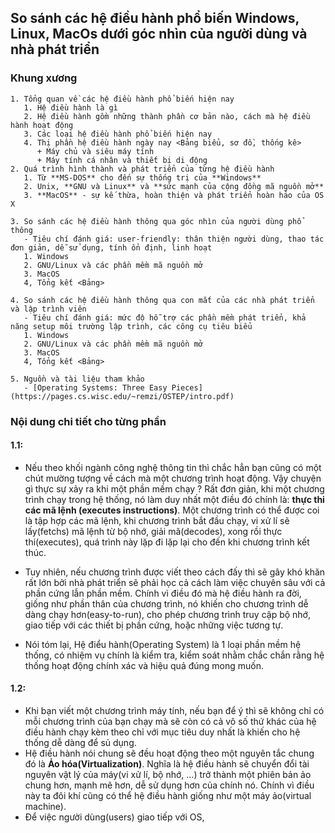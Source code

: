 ## So sánh các hệ điều hành phổ biến Windows, Linux, MacOs dưới góc nhìn của người dùng và nhà phát triển

### Khung xương

    1. Tổng quan về các hệ điều hành phổ biến hiện nay
       1. Hệ điều hành là gì
       2. Hệ điều hành gồm những thành phần cơ bản nào, cách mà hệ điều hành hoạt động
       3. Các loại hệ điều hành phổ biến hiện nay
       4. Thị phần hệ điều hành ngày nay <Bảng biểu, sơ đồ, thống kê>
          + Máy chủ và siêu máy tính
          + Máy tính cá nhân và thiết bị di động
    2. Quá trình hình thành và phát triển của từng hệ điều hành
       1. Từ **MS-DOS** cho đến sự thống trị của **Windows**
       2. Unix, **GNU và Linux** và **sức mạnh của cộng đồng mã nguồn mở**
       3. **MacOS** - sự kế thừa, hoàn thiện và phát triển hoàn hảo của OS X

    3. So sánh các hệ điều hành thông qua góc nhìn của người dùng phổ thông
       - Tiêu chí đánh giá: user-friendly: thân thiện người dùng, thao tác đơn giản, dễ sử dụng, tính ổn định, linh hoạt
       1. Windows
       2. GNU/Linux và các phần mềm mã nguồn mở
       3. MacOS
       4, Tổng kết <Bảng>

    4. So sánh các hệ điều hành thông qua con mắt của các nhà phát triển và lập trình viên
       - Tiêu chí đánh giá: mức độ hỗ trợ các phần mềm phát triển, khả năng setup môi trường lập trình, các công cụ tiêu biểu
       1. Windows
       2. GNU/Linux và các phần mềm mã nguồn mở
       3. MacOS
       4, Tổng kết <Bảng>

    5. Nguồn và tài liệu tham khảo
       - [Operating Systems: Three Easy Pieces](https://pages.cs.wisc.edu/~remzi/OSTEP/intro.pdf)

### Nội dung chi tiết cho từng phần

#### 1.1:
- Nếu theo khối ngành công nghệ thông tin thì chắc hẳn bạn cũng có một chút mường tượng về cách mà một chương trình hoạt động. Vậy chuyện gì thực sự xảy ra khi một phần mềm chạy ? Rất đơn giản, khi một chương trình chạy trong hệ thống, nó làm duy nhất một điều đó chính là: **thực thi các mã lệnh (executes instructions)**. Một chương trình có thể được coi là tập hợp các mã lệnh, khi chương trình bắt đầu chạy, vi xử lí sẽ lấy(fetchs) mã lệnh từ bộ nhớ, giải mã(decodes), xong rồi thực thi(executes), quá trình này lặp đi lặp lại cho đến khi chương trình kết thúc.
- Tuy nhiên,  nếu chương trình được viết theo cách đấy thì sẽ gây khó khăn rất lớn bởi nhà phát triển sẽ phải học cả cách làm việc chuyên sâu với cả phần cứng lẫn phần mềm. Chính vì điều đó mà hệ điều hành ra đời, giống như phần thân của chương trình, nó khiến cho chương trình dễ dàng chạy hơn(easy-to-run), cho phép chương trình truy cập bộ nhớ, giao tiếp với các thiết bị phần cứng, hoặc những việc tương tự.

- Nói tóm lại, Hệ điểu hành(Operating System) là 1 loại phần mềm hệ thống, có nhiệm vụ chính là kiểm tra, kiểm soát nhằm chắc chắn rằng hệ thống hoạt động chính xác và hiệu quả đúng mong muốn.


#### 1.2:
- Khi bạn viết một chương trình máy tính, nếu bạn để ý thì sẽ không chỉ có mỗi chương trình của bạn chạy mà sẽ còn có cả vô số thứ khác của hệ điều hành chạy kèm theo chỉ với mục tiêu duy nhất là khiến cho hệ thống dễ dàng để sủ dụng.
- Hệ điều hành nói chung sẽ đều hoạt động theo một nguyên tắc chung đó là **Ảo hóa(Virtualization)**. Nghĩa là hệ điều hành sẽ chuyển đổi tài nguyên vật lý của máy(vi xử lí, bộ nhớ, ...) trở thành một phiên bản ảo chung hơn, mạnh mẽ hơn, dễ sử dụng hơn của chính nó. Chính vì điều này ta đôi khí cũng có thể hệ điều hành giống như một máy ảo(virtual machine).
- Để việc người dùng(users) giao tiếp với OS,

